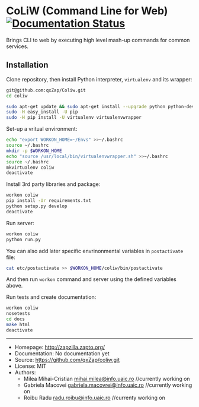 # CoLiW (Command Line for Web) [![Documentation Status](https://readthedocs.org/projects/coliw/badge/?version=latest)](http://coliw.readthedocs.io/en/latest/?badge=latest)

Brings CLI to web by executing high level mash-up commands for common services.


## Installation

Clone repository, then install Python interpreter, `virtualenv` and its wrapper:
```bash
git@github.com:qxZap/Coliw.git
cd coliw

sudo apt-get update && sudo apt-get install --upgrade python python-dev python-setuptools
sudo -H easy_install -U pip
sudo -H pip install -U virtualenv virtualenvwrapper
```

Set-up a vritual environment:
```bash
echo "export WORKON_HOME=~/Envs" >>~/.bashrc
source ~/.bashrc
mkdir -p $WORKON_HOME
echo "source /usr/local/bin/virtualenvwrapper.sh" >>~/.bashrc
source ~/.bashrc
mkvirtualenv coliw
deactivate
```

Install 3rd party libraries and package:
```bash
workon coliw
pip install -Ur requirements.txt
python setup.py develop
deactivate
```

Run server:
```bash
workon coliw
python run.py
```

You can also add later specific envrinonmental variables in `postactivate` file:
```bash
cat etc/postactivate >> $WORKON_HOME/coliw/bin/postactivate
```
And then run `workon` command and server using the defined variables above.

Run tests and create documentation:
```bash
workon coliw
nosetests
cd docs
make html
deactivate
```


----

* Homepage: http://zapzilla.zapto.org/ <offline>
* Documentation: No documentation yet
* Source: https://github.com/qxZap/coliw.git
* License: MIT
* Authors:
  + Milea Mihai-Cristian <mihai.milea@info.uaic.ro> //currently working on
  + Gabriela Macovei <gabriela.macovrei@info.uaic.ro> //currently working on
  + Roibu Radu <radu.roibu@info.uaic.ro> //currenty working on
